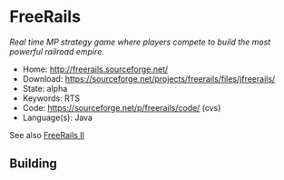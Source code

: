 # FreeRails

_Real time MP strategy game where players compete to build the most powerful railroad empire._

- Home: http://freerails.sourceforge.net/
- Download: https://sourceforge.net/projects/freerails/files/jfreerails/
- State: alpha
- Keywords: RTS
- Code: https://sourceforge.net/p/freerails/code/ (cvs)
- Language(s): Java

See also [FreeRails II](http://freerails2.sourceforge.net/)

## Building

